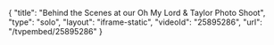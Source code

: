 {
    "title": "Behind the Scenes at our Oh My Lord & Taylor Photo Shoot",
    "type": "solo",
    "layout": "iframe-static",
    "videoId": "25895286",
    "url": "\/tvpembed\/25895286"
}